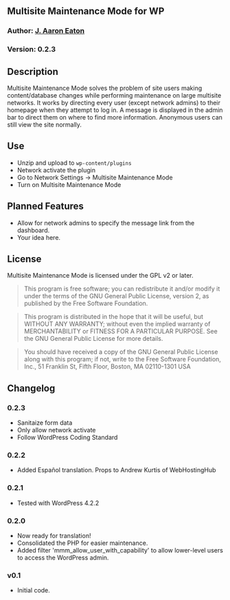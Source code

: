 ## Multisite Maintenance Mode for WP

### Author: [J. Aaron Eaton][1]

### Version: 0.2.3

## Description

Multisite Maintenance Mode solves the problem of site users making content/database changes while performing maintenance on large multisite networks. It works by directing every user (except network admins) to their homepage when they attempt to log in. A message is displayed in the admin bar to direct them on where to find more information. Anonymous users can still view the site normally.

## Use

- Unzip and upload to `wp-content/plugins`
- Network activate the plugin
- Go to Network Settings -> Multisite Maintenance Mode
- Turn on Multisite Maintenance Mode

## Planned Features

- Allow for network admins to specify the message link from the dashboard.
- Your idea here.

## License

Multisite Maintenance Mode is licensed under the GPL v2 or later.

> This program is free software; you can redistribute it and/or modify
> it under the terms of the GNU General Public License, version 2, as
> published by the Free Software Foundation.

> This program is distributed in the hope that it will be useful,
> but WITHOUT ANY WARRANTY; without even the implied warranty of
> MERCHANTABILITY or FITNESS FOR A PARTICULAR PURPOSE. See the
> GNU General Public License for more details.

> You should have received a copy of the GNU General Public License
> along with this program; if not, write to the Free Software
> Foundation, Inc., 51 Franklin St, Fifth Floor, Boston, MA 02110-1301 USA

## Changelog

### 0.2.3

- Sanitaize form data
- Only allow network activate
- Follow WordPress Coding Standard

### 0.2.2

- Added Español translation. Props to Andrew Kurtis of WebHostingHub

### 0.2.1

- Tested with WordPress 4.2.2

### 0.2.0

- Now ready for translation!
- Consolidated the PHP for easier maintenance.
- Added filter 'mmm_allow_user_with_capability' to allow lower-level users to access the WordPress admin.

### v0.1

- Initial code.

[1]: http://channeleaton.com
